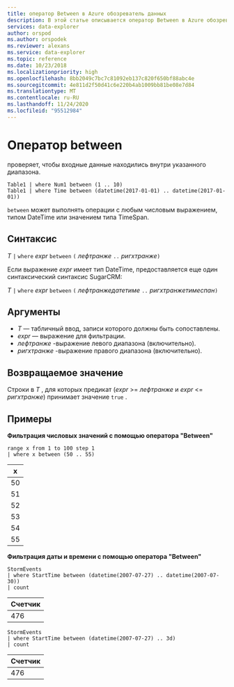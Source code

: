 ```yaml
---
title: оператор Between в Azure обозреватель данных
description: В этой статье описывается оператор Between в Azure обозреватель данных.
services: data-explorer
author: orspod
ms.author: orspodek
ms.reviewer: alexans
ms.service: data-explorer
ms.topic: reference
ms.date: 10/23/2018
ms.localizationpriority: high
ms.openlocfilehash: 8bb2049c7bc7c81092eb137c820f650bf88abc4e
ms.sourcegitcommit: 4e811d2f50d41c6e220b4ab1009bb81be08e7d84
ms.translationtype: MT
ms.contentlocale: ru-RU
ms.lasthandoff: 11/24/2020
ms.locfileid: "95512984"
---
```

# <a name="between-operator"></a>Оператор between

проверяет, чтобы входные данные находились внутри указанного диапазона.

```kusto
Table1 | where Num1 between (1 .. 10)
Table1 | where Time between (datetime(2017-01-01) .. datetime(2017-01-01))
```

`between` может выполнять операции с любым числовым выражением, типом DateTime или значением типа TimeSpan.
 
## <a name="syntax"></a>Синтаксис

*T* `|` `where` *expr* `between` `(` *лефтранже* ` .. ` *ригхтранже*`)`   
 
Если выражение *expr* имеет тип DateTime, предоставляется еще один синтаксический синтаксис SugarCRM:

*T* `|` `where` *expr* `between` `(` *лефтранжедатетиме* ` .. ` *ригхтранжетимеспан*`)`   

## <a name="arguments"></a>Аргументы

* *T* — табличный ввод, записи которого должны быть сопоставлены.
* *expr* — выражение для фильтрации.
* *лефтранже* -выражение левого диапазона (включительно).
* *ригхтранже* -выражение правого диапазона (включительно).

## <a name="returns"></a>Возвращаемое значение

Строки в *T* , для которых предикат (*expr*  >=  *лефтранже* и *expr*  <=  *ригхтранже*) принимает значение `true` .

## <a name="examples"></a>Примеры  

**Фильтрация числовых значений с помощью оператора "Between"**  

<!-- csl: https://help.kusto.windows.net:443/Samples -->
```kusto
range x from 1 to 100 step 1
| where x between (50 .. 55)
```

|x|
|---|
|50|
|51|
|52|
|53|
|54|
|55|

**Фильтрация даты и времени с помощью оператора "Between"**  

<!-- csl: https://help.kusto.windows.net:443/Samples -->
```kusto
StormEvents
| where StartTime between (datetime(2007-07-27) .. datetime(2007-07-30))
| count 
```

|Счетчик|
|---|
|476|

<!-- csl: https://help.kusto.windows.net:443/Samples -->
```kusto
StormEvents
| where StartTime between (datetime(2007-07-27) .. 3d)
| count 
```

|Счетчик|
|---|
|476|
